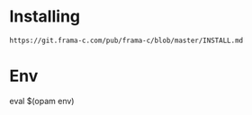 # Installing
```
https://git.frama-c.com/pub/frama-c/blob/master/INSTALL.md
```

# Env
eval $(opam env)
